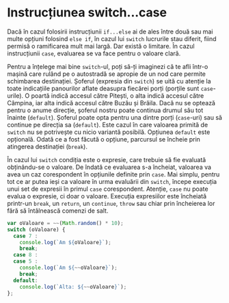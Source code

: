 # Instrucțiunea switch...case

Dacă în cazul folosirii instrucțiunii `if...else` ai de ales între două sau mai multe opțiuni folosind `else if`, în cazul lui `switch` lucrurile stau diferit, fiind permisă o ramificarea mult mai largă. Dar există o limitare. În cazul instrucțiunii `case`, evaluarea se va face pentru o valoare clară.

Pentru a înțelege mai bine `switch`-ul, poți să-ți imaginezi că te afli într-o mașină care rulând pe o autostradă se apropie de un nod care permite schimbarea destinației. Șoferul (expresia din `switch`) se uită cu atenție la toate indicațiile panourilor aflate deasupra fiecărei porți (porțile sunt `case`-urile). O poartă indică accesul către Pitești, o alta indică accesul către Câmpina, iar alta indică accesul către Buzău și Brăila. Dacă nu se optează pentru o anume direcție, șoferul nostru poate continua drumul său tot înainte (`default`). Șoferul poate opta pentru una dintre porți (`case`-uri) sau să continue pe direcția sa (`default`). Este cazul în care valoarea primită de `switch` nu se potrivește cu nicio variantă posibilă. Opțiunea `default` este opțională. Odată ce a fost făcută o opțiune, parcursul se încheie prin atingerea destinației (`break`).

În cazul lui `switch` condiția este o expresie, care trebuie să fie evaluată obținându-se o valoare. De îndată ce evaluarea s-a încheiat, valoarea va avea un caz corespondent în opțiunile definite prin `case`. Mai simplu, pentru tot ce ar putea ieși ca valoare în urma evaluării din `switch`, începe execuția unui set de expresii în primul `case` corespondent. Atenție, `case` nu poate evalua o expresie, ci doar o valoare. Execuția expresiilor este încheiată printr-un `break`, un `return`, un `continue`, `throw` sau chiar prin încheierea lor fără să întâlnească comenzi de salt.

```javascript
var oValoare = ~~(Math.random() * 10);
switch (oValoare) {
  case 7 :
    console.log(`Am ${oValoare}`);
    break;
  case 8 :
  case 5 :
    console.log(`Am ${~~oValoare}`);
    break;
  default:
    console.log(`Alta: ${~~oValoare}`);
};
```
